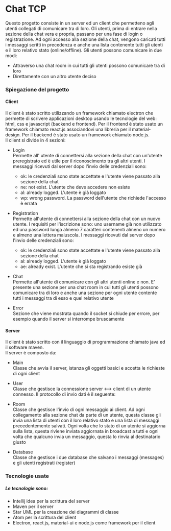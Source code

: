 # Chat TCP
Questo progetto consiste in un server ed un client che permetteno agli utenti collegati di comunicare tra di loro. Gli utenti, prima di entrare nella sezione della chat vera e propria, passano per una fase di login o registrazione. Ad ogni accesso alla sezione della chat, vengono caricati tutti i messaggi scritti in precedenza e anche una lista contenente tutti gli utenti e il loro relativo stato (online/offline). Gli utenti possono comunicare in due modi: 
* Attraverso una chat room in cui tutti gli utenti possono comunicare tra di loro
* Direttamente con un altro utente deciso 

### Spiegazione del progetto
#### Client
Il client è stato scritto utilizzando un framework chiamato electron che permette di scrivere applicazioni desktop usando le tecnologie del web: html, css e javascript (backend e frontend). Per il frontend è stato usato un framework chiamato react.js associandovi una libreria per il material-design. Per il backend è stato usato un framework chiamato node.js.<br />
Il client si divide in 4 sezioni: 
* Login <br />
Permette all' utente di connettersi alla sezione della chat con un'utente preregistrato ed è utile per il riconoscimento tra gli altri utenti. I messaggi ricevuti dal server dopo l'invio delle credenziali sono: 
  * ok: le credenziali sono state accettate e l'utente viene passato alla sezione della chat
  * ne: not exist. L'utente che deve accedere non esiste
  * al: already logged. L'utente è già loggato
  * wp: wrong password. La password dell'utente che richiede l'accesso è errata

* Registration <br />
Permette all'utente di connettersi alla sezione della chat con un nuovo utente. I requisiti per l'iscrizione sono: uno username già non utilizzato ed una password lunga almeno 7 caratteri contenenti almeno un numero e almeno una lettera maiuscola. I messaggi ricevuti dal server dopo l'invio delle credenziali sono: 
  * ok: le credenziali sono state accettate e l'utente viene passato alla sezione della chat
  * al: already logged. L'utente è già loggato
  * ae: already exist. L'utente che si sta registrando esiste già

* Chat <br />
Permette all'utente di comunicare con gli altri utenti online e non. E' presente una sezione per una chat room in cui tutti gli utenti possono comunicare tra di loro e anche una sezione per ogni utente contente tutti i messaggi tra di esso e quel relativo utente

* Error <br />
Sezione che viene mostrata quando il socket si chiude per errore, per esempio quando il server si interrompe bruscamente

#### Server
Il client è stato scritto con il linguaggio di programmazione chiamato java ed il software maven.<br />
Il server è composto da: 

* Main <br />
Classe che avvia il server, istanza gli oggetti basici e accetta le richieste di ogni client

* User <br />
Classe che gestisce la connessione server <--> client di un utente connesso. 
Il protocollo di invio dati è il seguente: 

* Room <br />
Classe che gestisce l'invio di ogni messaggio ai client. Ad ogni collegamento alla sezione chat da parte di un utente, questa classe gli invia una lista di utenti con il loro relativo stato e una lista di messaggi precedentemente salvati. Ogni volta che lo stato di un utente si aggiorna sulla lista, questa riviene inviata aggiornata in broadcast a tutti e ogni volta che qualcuno invia un messaggio, questa lo rinvia al destinatario giusto

* Database <br />
Classe che gestisce i due database che salvano i messaggi (messages) e gli utenti registrati (register)

### Tecnologie usate
##### Le tecnologie sono:
* Intellij idea per la scrittura del server
* Maven per il server
* Star UML per la creazione dei diagrammi di classe
* Atom per la scrittura del client
* Electron, react.js, material-ui e node.js come framework per il client
